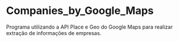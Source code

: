 # Companies_by_Google_Maps
Programa utilizando a API Place e Geo do Google Maps para realizar extração de informações de empresas.
